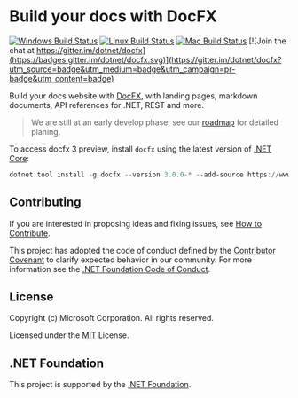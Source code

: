 # Build your docs with DocFX

[![Windows Build Status](https://ci.appveyor.com/api/projects/status/github/dotnet/docfx?svg=true&branch=v3)](https://ci.appveyor.com/project/DocFXService/docfx "Windows Build Status")
[![Linux Build Status](https://travis-ci.org/dotnet/docfx.svg?branch=v3)](https://travis-ci.org/dotnet/docfx "Linux Build Status")
[![Mac Build Status](https://mseng.visualstudio.com/_apis/public/build/definitions/dfe297d9-5f61-4d42-b4bb-03f8b8646944/6945/badge)](https://mseng.visualstudio.com/VSChina/_build/index?definitionId=6945 "Mac Build Status")
[![Join the chat at https://gitter.im/dotnet/docfx](https://badges.gitter.im/dotnet/docfx.svg)](https://gitter.im/dotnet/docfx?utm_source=badge&utm_medium=badge&utm_campaign=pr-badge&utm_content=badge)

Build your docs website with [DocFX](https://github.com/dotnet/docfx), with landing pages, markdown documents, API references for .NET, REST and more.

> We are still at an early develop phase, see our [roadmap](https://github.com/dotnet/docfx/projects/1) for detailed planing.

To access docfx 3 preview, install `docfx` using the latest version of [.NET Core](https://www.microsoft.com/net/download):

```powershell
dotnet tool install -g docfx --version 3.0.0-* --add-source https://www.myget.org/F/docfx-v3/api/v2
```

## Contributing

If you are interested in proposing ideas and fixing issues, see [How to Contribute](CONTRIBUTING.md).

This project has adopted the code of conduct defined by the [Contributor Covenant](http://contributor-covenant.org/) to clarify expected behavior in our community.
For more information see the [.NET Foundation Code of Conduct](http://www.dotnetfoundation.org/code-of-conduct).


## License

Copyright (c) Microsoft Corporation. All rights reserved.

Licensed under the [MIT](https://github.com/dotnet/docfx/blob/v3/LICENSE.txt) License.

## .NET Foundation

This project is supported by the [.NET Foundation](http://www.dotnetfoundation.org).
